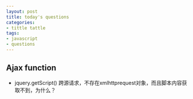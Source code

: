 ```yaml
---
layout: post
title: today's questions
categories:
- tittle tattle
tags:
- javascript
- questions
---
```


## Ajax function
- jquery.getScript()
  跨源请求，不存在xmlhttprequest对象，而且脚本内容获取不到，为什么？

